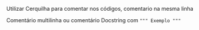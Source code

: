 Utilizar Cerquilha para comentar nos códigos, comentario na mesma linha

Comentário multilinha ou comentário Docstring com `""" Exemplo """`